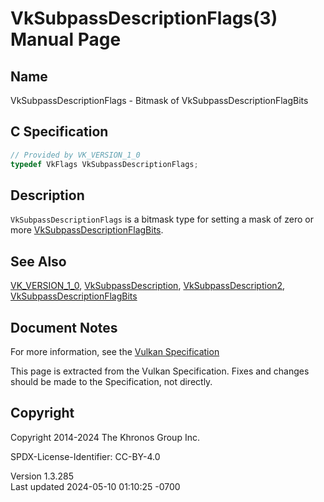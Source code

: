 # VkSubpassDescriptionFlags(3) Manual Page

## Name

VkSubpassDescriptionFlags - Bitmask of VkSubpassDescriptionFlagBits



## <a href="#_c_specification" class="anchor"></a>C Specification

``` c
// Provided by VK_VERSION_1_0
typedef VkFlags VkSubpassDescriptionFlags;
```

## <a href="#_description" class="anchor"></a>Description

`VkSubpassDescriptionFlags` is a bitmask type for setting a mask of zero
or more
[VkSubpassDescriptionFlagBits](https://registry.khronos.org/vulkan/specs/1.3-extensions/man/html/VkSubpassDescriptionFlagBits.html).

## <a href="#_see_also" class="anchor"></a>See Also

[VK_VERSION_1_0](https://registry.khronos.org/vulkan/specs/1.3-extensions/man/html/VK_VERSION_1_0.html),
[VkSubpassDescription](https://registry.khronos.org/vulkan/specs/1.3-extensions/man/html/VkSubpassDescription.html),
[VkSubpassDescription2](https://registry.khronos.org/vulkan/specs/1.3-extensions/man/html/VkSubpassDescription2.html),
[VkSubpassDescriptionFlagBits](https://registry.khronos.org/vulkan/specs/1.3-extensions/man/html/VkSubpassDescriptionFlagBits.html)

## <a href="#_document_notes" class="anchor"></a>Document Notes

For more information, see the <a
href="https://registry.khronos.org/vulkan/specs/1.3-extensions/html/vkspec.html#VkSubpassDescriptionFlags"
target="_blank" rel="noopener">Vulkan Specification</a>

This page is extracted from the Vulkan Specification. Fixes and changes
should be made to the Specification, not directly.

## <a href="#_copyright" class="anchor"></a>Copyright

Copyright 2014-2024 The Khronos Group Inc.

SPDX-License-Identifier: CC-BY-4.0

Version 1.3.285  
Last updated 2024-05-10 01:10:25 -0700

